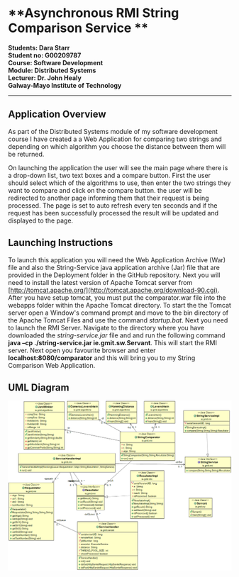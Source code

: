 **Asynchronous RMI String Comparison Service **
===================

**Students: Dara Starr**<br>
**Student no: G00209787**<br>
**Course: Software Development**<br>
**Module: Distributed Systems**<br>
**Lecturer: Dr. John Healy**<br>
**Galway-Mayo Institute of Technology**
****


Application  Overview
-------------

As part of the Distributed Systems module of my software development course I have created a a Web Application for comparing two strings and depending on which algorithm you choose the distance between them will be returned.

On launching the application the user will see the main page where there is a drop-down list, two text boxes and a compare button. First the user should select which of the algorithms to use, then enter the two strings they want to compare and click on the compare button. the user will be redirected to another page informing them that their request is being processed. The page is set to auto refresh every ten seconds and if the request has been successfully processed the result will be updated and displayed to the page. 


Launching Instructions
-------------
To launch this application you will need the Web Application Archive (War) file and also the String-Service java application archive (Jar) file that are provided in the Deployment folder in the GitHub repository. Next you will need to install the latest version of Apache Tomcat server from [http://tomcat.apache.org/](http://tomcat.apache.org/download-90.cgi). After you have setup tomcat, you must put the comparator.war file into the webapps folder within the Apache Tomcat directory. To start the the Tomcat server open a Window's command prompt and move to the bin directory of the Apache Tomcat Files and use the command *startup.bat*. Next you need to launch the RMI Server. Navigate to the directory where you have downloaded the *string-service.jar* file and and run the following command **java –cp ./string-service.jar ie.gmit.sw.Servant**. This will start the RMI server. Next open you favourite browser and enter **localhost:8080/comparator** and this will bring you to my String Comparison Web Application.

UML Diagram
-------------
![UML Diagram](https://github.com/puckball86/RMI_Project/blob/master/RMI_UML.png)
